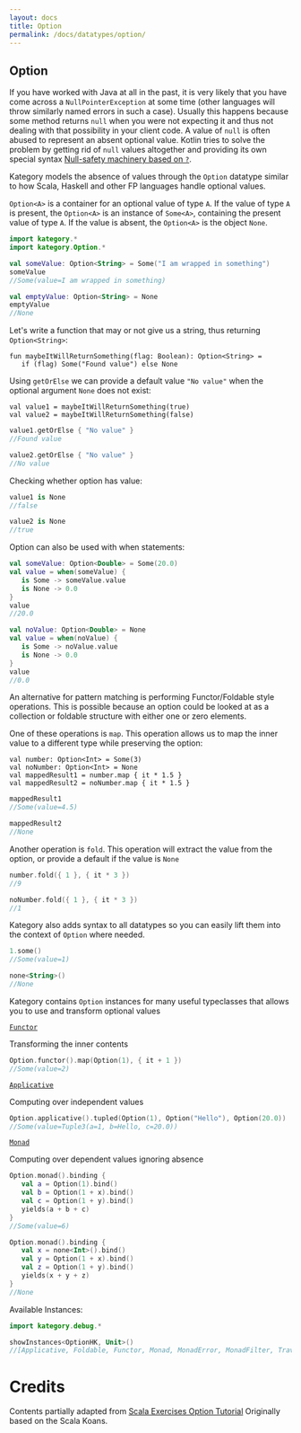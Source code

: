 ```yaml
---
layout: docs
title: Option
permalink: /docs/datatypes/option/
---
```


## Option

If you have worked with Java at all in the past, it is very likely that you have come across a `NullPointerException` at some time (other languages will throw similarly named errors in such a case). Usually this happens because some method returns `null` when you were not expecting it and thus not dealing with that possibility in your client code. A value of `null` is often abused to represent an absent optional value.
Kotlin tries to solve the problem by getting rid of `null` values altogether and providing its own special syntax [Null-safety machinery based on `?`](https://kotlinlang.org/docs/reference/null-safety.html).

Kategory models the absence of values through the `Option` datatype similar to how Scala, Haskell and other FP languages handle optional values.
 
`Option<A>` is a container for an optional value of type `A`. If the value of type `A` is present, the `Option<A>` is an instance of `Some<A>`, containing the present value of type `A`. If the value is absent, the `Option<A>` is the object `None`.
 


```kotlin
import kategory.*
import kategory.Option.*

val someValue: Option<String> = Some("I am wrapped in something")
someValue
//Some(value=I am wrapped in something)
```

```kotlin
val emptyValue: Option<String> = None
emptyValue
//None
```

Let's write a function that may or not give us a string, thus returning `Option<String>`:

```kotlin:ank:silent
fun maybeItWillReturnSomething(flag: Boolean): Option<String> = 
   if (flag) Some("Found value") else None
```

Using `getOrElse` we can provide a default value `"No value"` when the optional argument `None` does not exist:
 
```kotlin:ank:silent
val value1 = maybeItWillReturnSomething(true)
val value2 = maybeItWillReturnSomething(false)
```

```kotlin
value1.getOrElse { "No value" }
//Found value
```

```kotlin
value2.getOrElse { "No value" }
//No value
```

Checking whether option has value:

```kotlin
value1 is None
//false
```

```kotlin
value2 is None
//true
```

Option can also be used with when statements:

```kotlin
val someValue: Option<Double> = Some(20.0)
val value = when(someValue) {
   is Some -> someValue.value
   is None -> 0.0
}
value
//20.0
```

```kotlin
val noValue: Option<Double> = None
val value = when(noValue) {
   is Some -> noValue.value
   is None -> 0.0
}
value
//0.0
```

An alternative for pattern matching is performing Functor/Foldable style operations. This is possible because an option could be looked at as a collection or foldable structure with either one or zero elements.
 
One of these operations is `map`. This operation allows us to map the inner value to a different type while preserving the option:
 
```kotlin:ank:silent
val number: Option<Int> = Some(3)
val noNumber: Option<Int> = None
val mappedResult1 = number.map { it * 1.5 }
val mappedResult2 = noNumber.map { it * 1.5 }
```

```kotlin
mappedResult1
//Some(value=4.5)
```

```kotlin
mappedResult2
//None
```
 
Another operation is `fold`. This operation will extract the value from the option, or provide a default if the value is `None`
 
```kotlin
number.fold({ 1 }, { it * 3 })
//9
```

```kotlin
noNumber.fold({ 1 }, { it * 3 })
//1
```

Kategory also adds syntax to all datatypes so you can easily lift them into the context of `Option` where needed.

```kotlin
1.some()
//Some(value=1)
```

```kotlin
none<String>()
//None
```

Kategory contains `Option` instances for many useful typeclasses that allows you to use and transform optional values

[`Functor`](/docs/typeclasses/functor/)

Transforming the inner contents

```kotlin
Option.functor().map(Option(1), { it + 1 })
//Some(value=2)
```

[`Applicative`](/docs/typeclasses/applicative/)

Computing over independent values

```kotlin
Option.applicative().tupled(Option(1), Option("Hello"), Option(20.0))
//Some(value=Tuple3(a=1, b=Hello, c=20.0))
```

[`Monad`](/docs/_docs/typeclasses/monad/)

Computing over dependent values ignoring absence

```kotlin
Option.monad().binding {
   val a = Option(1).bind()
   val b = Option(1 + x).bind()
   val c = Option(1 + y).bind()
   yields(a + b + c)
}
//Some(value=6)
```

```kotlin
Option.monad().binding {
   val x = none<Int>().bind()
   val y = Option(1 + x).bind()
   val z = Option(1 + y).bind()
   yields(x + y + z)
}
//None
```

Available Instances:

```kotlin
import kategory.debug.*

showInstances<OptionHK, Unit>()
//[Applicative, Foldable, Functor, Monad, MonadError, MonadFilter, Traverse, TraverseFilter]
```
 
# Credits
 
Contents partially adapted from [Scala Exercises Option Tutorial](https://www.scala-exercises.org/std_lib/options)
Originally based on the Scala Koans.
